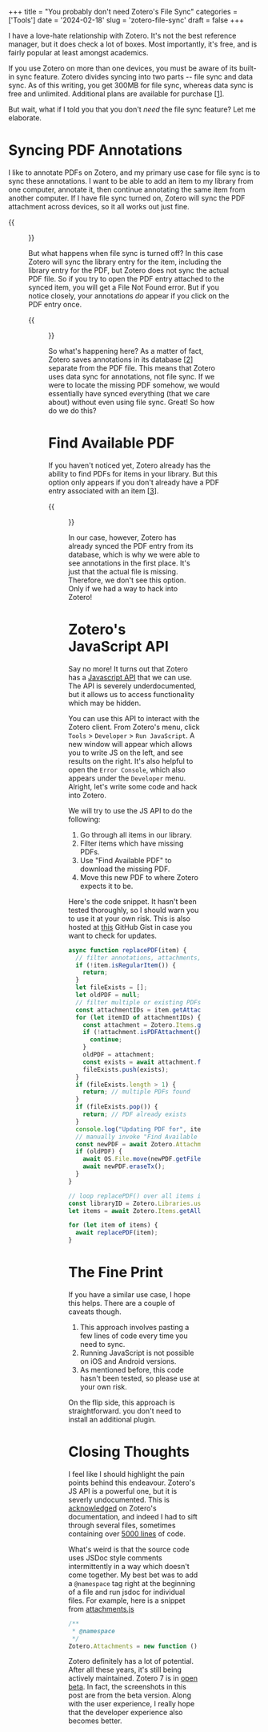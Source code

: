 +++
title = "You probably don't need Zotero's File Sync"
categories = ['Tools']
date = '2024-02-18'
slug = 'zotero-file-sync'
draft = false
+++

I have a love-hate relationship with Zotero. It's not the best reference manager, but it does check
a lot of boxes. Most importantly, it's free, and is fairly popular at least amongst academics.

If you use Zotero on more than one devices, you must be aware of its built-in sync feature. Zotero
divides syncing into two parts -- file sync and data sync. As of this writing, you get 300MB for
file sync, whereas data sync is free and unlimited. Additional plans are available for purchase
[[1]].

[1]: https://www.zotero.org/support/sync

But wait, what if I told you that you don't _need_ the file sync feature? Let me elaborate.

# Syncing PDF Annotations

I like to annotate PDFs on Zotero, and my primary use case for file sync is to sync these
annotations. I want to be able to add an item to my library from one computer, annotate it, then
continue annotating the same item from another computer. If I have file sync turned on, Zotero will
sync the PDF attachment across devices, so it all works out just fine.

{{<figure src="https://i.imgur.com/BdSmWMt.jpg" caption="Zotero throws an error when file sync is disabled.">}}

But what happens when file sync is turned off? In this case Zotero will sync the library entry for
the item, including the library entry for the PDF, but Zotero does not sync the actual PDF file. So
if you try to open the PDF entry attached to the synced item, you will get a File Not Found error.
But if you notice closely, your annotations _do_ appear if you click on the PDF entry once.

{{<figure src="https://i.imgur.com/261XzG4.jpg" caption="Zotero syncs annotations independently of the PDF.">}}

So what's happening here? As a matter of fact, Zotero saves annotations in its database [[2]]
separate from the PDF file. This means that Zotero uses data sync for annotations, not file sync. If
we were to locate the missing PDF somehow, we would essentially have synced everything (that we care
about) without even using file sync. Great! So how do we do this?

[2]: https://www.zotero.org/support/kb/annotations_in_database

# Find Available PDF

If you haven't noticed yet, Zotero already has the ability to find PDFs for items in your library.
But this option only appears if you don't already have a PDF entry associated with an item [[3]].

[3]: https://forums.zotero.org/discussion/comment/342161/#Comment_342161

{{<figure src="https://i.imgur.com/KoRpob0.jpg" caption="Zotero has an option to Find Available PDF.">}}

In our case, however, Zotero has already synced the PDF entry from its database, which is why we
were able to see annotations in the first place. It's just that the actual file is missing.
Therefore, we don't see this option. Only if we had a way to hack into Zotero!

# Zotero's JavaScript API

Say no more! It turns out that Zotero has a
[Javascript API](https://www.zotero.org/support/dev/client_coding/javascript_api) that we can use.
The API is severely underdocumented, but it allows us to access functionality which may be hidden.

You can use this API to interact with the Zotero client. From Zotero's menu, click `Tools` >
`Developer` > `Run JavaScript`. A new window will appear which allows you to write JS on the left,
and see results on the right. It's also helpful to open the `Error Console`, which also appears
under the `Developer` menu. Alright, let's write some code and hack into Zotero.

We will try to use the JS API to do the following:

1. Go through all items in our library.
2. Filter items which have missing PDFs.
3. Use "Find Available PDF" to download the missing PDF.
4. Move this new PDF to where Zotero expects it to be.

Here's the code snippet. It hasn't been tested thoroughly, so I should warn you to use it at your
own risk. This is also hosted at
[this](https://gist.github.com/nikhilweee/fdf7b471a31c2f1c2b9527c51d734d86) GitHub Gist in case you
want to check for updates.

```js
async function replacePDF(item) {
  // filter annotations, attachments, notes
  if (!item.isRegularItem()) {
    return;
  }
  let fileExists = [];
  let oldPDF = null;
  // filter multiple or existing PDFs
  const attachmentIDs = item.getAttachments();
  for (let itemID of attachmentIDs) {
    const attachment = Zotero.Items.get(itemID);
    if (!attachment.isPDFAttachment()) {
      continue;
    }
    oldPDF = attachment;
    const exists = await attachment.fileExists();
    fileExists.push(exists);
  }
  if (fileExists.length > 1) {
    return; // multiple PDFs found
  }
  if (fileExists.pop()) {
    return; // PDF already exists
  }
  console.log("Updating PDF for", item.getDisplayTitle());
  // manually invoke "Find Available PDF"
  const newPDF = await Zotero.Attachments.addAvailablePDF(item);
  if (oldPDF) {
    await OS.File.move(newPDF.getFilePath(), oldPDF.getFilePath());
    await newPDF.eraseTx();
  }
}

// loop replacePDF() over all items in our library
const libraryID = Zotero.Libraries.userLibraryID;
let items = await Zotero.Items.getAll(libraryID);

for (let item of items) {
  await replacePDF(item);
}
```

# The Fine Print

If you have a similar use case, I hope this helps. There are a couple of caveats though.

1. This approach involves pasting a few lines of code every time you need to sync.
1. Running JavaScript is not possible on iOS and Android versions.
1. As mentioned before, this code hasn't been tested, so please use at your own risk.

On the flip side, this approach is straightforward. you don't need to install an additional plugin.

# Closing Thoughts

I feel like I should highlight the pain points behind this endeavour. Zotero's JS API is a powerful
one, but it is severly undocumented. This is
[acknowledged](https://www.zotero.org/support/dev/client_coding/javascript_api#api_methods) on
Zotero's documentation, and indeed I had to sift through several files, sometimes containing over
[5000 lines](https://github.com/zotero/zotero/blob/009a2ca38abee81eec7e0bdf9d962b07c8c653d7/chrome/content/zotero/xpcom/data/item.js)
of code.

What's weird is that the source code uses JSDoc style comments intermittently in a way which doesn't
come together. My best bet was to add a `@namespace` tag right at the beginning of a file and run
jsdoc for individual files. For example, here is a snippet from
[attachments.js](https://github.com/zotero/zotero/blob/009a2ca38abee81eec7e0bdf9d962b07c8c653d7/chrome/content/zotero/xpcom/attachments.js#L26)

```js
/**
 * @namespace
 */
Zotero.Attachments = new function () {...}
```

Zotero definitely has a lot of potential. After all these years, it's still being actively
maintained. Zotero 7 is in
[open beta](https://forums.zotero.org/discussion/111074/available-for-beta-testing-zotero-redesigned).
In fact, the screenshots in this post are from the beta version. Along with the user experience, I
really hope that the developer experience also becomes better.
